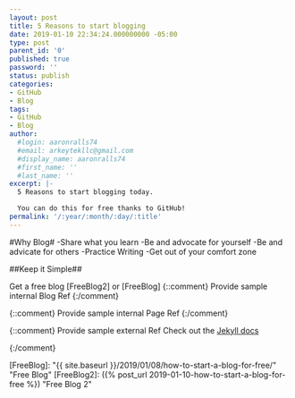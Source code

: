 ```yaml
---
layout: post
title: 5 Reasons to start blogging
date: 2019-01-10 22:34:24.000000000 -05:00
type: post
parent_id: '0'
published: true
password: ''
status: publish
categories:
- GitHub
- Blog
tags:
- GitHub
- Blog
author:
  #login: aaronralls74
  #email: arkeytekllc@gmail.com
  #display_name: aaronralls74
  #first_name: ''
  #last_name: ''
excerpt: |-
  5 Reasons to start blogging today.

  You can do this for free thanks to GitHub!
permalink: '/:year/:month/:day/:title'
---
```


#Why Blog#
-Share what you learn
-Be and advocate for yourself
-Be and advicate for others
-Practice Writing
-Get out of your comfort zone

##Keep it Simple##

Get a free blog [FreeBlog2] or [FreeBlog]
{::comment}
Provide sample internal Blog Ref
{:/comment}

{::comment}
Provide sample internal Page Ref
{:/comment}

{::comment}
Provide sample external Ref
Check out the [Jekyll docs][jekyll-docs] 

[jekyll-docs]: https://jekyllrb.com/docs/home
{:/comment}

[FreeBlog]: "{{ site.baseurl }}/2019/01/08/how-to-start-a-blog-for-free/" "Free Blog"
[FreeBlog2]: ({% post_url 2019-01-10-how-to-start-a-blog-for-free %}) "Free Blog 2"


